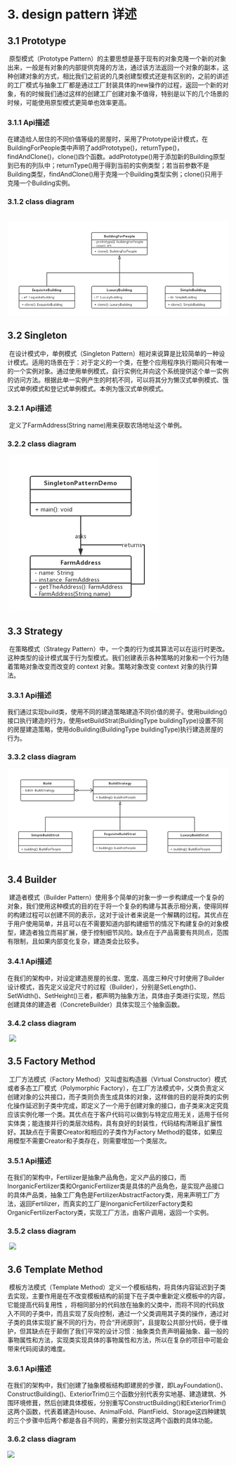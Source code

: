 # 3. design pattern 详述

## 3.1 Prototype

​	原型模式（Prototype Pattern）的主要思想是基于现有的对象克隆一个新的对象出来，一般是有对象的内部提供克隆的方法，通过该方法返回一个对象的副本，这种创建对象的方式，相比我们之前说的几类创建型模式还是有区别的，之前的讲述的工厂模式与抽象工厂都是通过工厂封装具体的new操作的过程，返回一个新的对象，有的时候我们通过这样的创建工厂创建对象不值得，特别是以下的几个场景的时候，可能使用原型模式更简单也效率更高。

### 3.1.1 Api描述

在建造给人居住的不同价值等级的房屋时，采用了Prototype设计模式，在BuildingForPeople类中声明了addPrototype()，returnType()，findAndClone()，clone()四个函数。addPrototype()用于添加新的Building原型到已有的列队中；returnType()用于得到当前的实例类型；若当前参数不是Building类型，findAndClone()用于克隆一个Building类型实例；clone()只用于克隆一个Building实例。

### 3.1.2  class diagram

​	![](./prototype_buildingvalue.png)

## 3.2 Singleton

​	在设计模式中，单例模式（Singleton Pattern）相对来说算是比较简单的一种设计模式。适用的场景在于：对于定义的一个类，在整个应用程序执行期间只有唯一的一个实例对象。通过使用单例模式，自行实例化并向这个系统提供这个单一实例的访问方法。根据此单一实例产生的时机不同，可以将其分为懒汉式单例模式、饿汉式单例模式和登记式单例模式。本例为饿汉式单例模式。

### 3.2.1 Api描述

​	定义了FarmAddress(String name)用来获取农场地址这个单例。

### 3.2.2 class diagram

​	![](./singleton_farmaddress.png)

## 3.3 Strategy

​	在策略模式（Strategy Pattern）中，一个类的行为或其算法可以在运行时更改。这种类型的设计模式属于行为型模式。我们创建表示各种策略的对象和一个行为随着策略对象改变而改变的 context 对象。策略对象改变 context 对象的执行算法。

### 3.3.1 Api描述

​	我们通过实现build类，使用不同的建造策略建造不同价值的房子。使用building()接口执行建造的行为，使用setBuildStrat(BuildingType buildingType)设置不同的房屋建造策略，使用doBuilding(BuildingType buildingType)执行建造房屋的行为。

### 3.3.2 class diagram

![](./strategy_buildingvalue.png)



## 3.4 Builder

​	建造者模式（Builder Pattern）使用多个简单的对象一步一步构建成一个复杂的对象，我们使用这种模式的目的在于将一个复杂的构建与其表示相分离，使得同样的构建过程可以创建不同的表示，这对于设计者来说是一个解耦的过程。其优点在于用户使用简单，并且可以在不需要知道内部构建细节的情况下构建复杂的对象模型，建造者独立而易扩展，便于控制细节风险。缺点在于产品需要有共同点，范围有限制，且如果内部变化复杂，建造类会比较多。

### 3.4.1 Api描述

​        在我们的架构中，对设定建造房屋的长度、宽度、高度三种尺寸时使用了Builder设计模式，首先定义设定尺寸的过程（Builder），分别是SetLength()、SetWidth()、SetHeight()三者，都声明为抽象方法，具体由子类进行实现，然后创建具体的建造者（ConcreteBuilder）具体实现三个抽象函数。

### 3.4.2  class diagram

​	![](C:/Users/Yuning%20Xia/Desktop/DesignPatternProject-master/doc/uml_images/Method_or_patterns/Item/Builder.png)

## 3.5 Factory Method

​	工厂方法模式（Factory Method）又叫虚拟构造器（Virtual Constructor）模式或者多态工厂模式（Polymorphic Factory），在工厂方法模式中，父类负责定义创建对象的公共接口，而子类则负责生成具体的对象，这样做的目的是将类的实例化操作延迟到子类中完成，即定义了一个用于创建对象的接口，由子类来决定究竟应该实例化哪一个类。其优点在于客户代码可以做到与特定应用无关，适用于任何实体类；能连接并行的类层次结构，具有良好的封装性，代码结构清晰且扩展性好。其缺点在于需要Creator和相应的子类作为Factory Method的载体，如果应用模型不需要Creator和子类存在，则需要增加一个类层次。

### 3.5.1 Api描述

​	在我们的架构中，Fertilizer是抽象产品角色，定义产品的接口，而InorganicFertilizer类和OrganicFertilizer类是具体的产品角色，是实现产品接口的具体产品类，抽象工厂角色是FertilizerAbstractFactory类，用来声明工厂方法，返回Fertilizer，而真实的工厂是InorganicFertilizerFactory类和OrganicFertilizerFactory类，实现工厂方法，由客户调用，返回一个实例。

### 3.5.2 class diagram

​	![](C:/Users/Yuning%20Xia/Desktop/DesignPatternProject-master/doc/uml_images/Method_or_patterns/Item/Factory%20Method.png)

## 3.6 Template Method

​	模板方法模式（Template Method）定义一个模板结构，将具体内容延迟到子类去实现，主要作用是在不改变模板结构的前提下在子类中重新定义模板中的内容，它能提高代码复用性 ，将相同部分的代码放在抽象的父类中，而将不同的代码放入不同的子类中，而且实现了反向控制，通过一个父类调用其子类的操作，通过对子类的具体实现扩展不同的行为，符合“开闭原则”，且提取公共部分代码，便于维护，但其缺点在于颠倒了我们平常的设计习惯：抽象类负责声明最抽象、最一般的事物属性和方法，实现类实现具体的事物属性和方法，所以在复杂的项目中可能会带来代码阅读的难度。

### 3.6.1 Api描述

​	在我们的架构中，我们创建了抽象模板结构即建房的步骤，即LayFoundation()、ConstructBuilding()、ExteriorTrim()三个函数分别代表夯实地基、建造建筑、外围环境修葺，然后创建具体模板，分别重写ConstructBuilding()和ExteriorTrim()这两个函数，代表着建造House、AnimalFold、PlantField、Storage这四种建筑的三个步骤中后两个都是各自不同的，需要分别实现这两个函数的具体功能。

### 3.6.2 class diagram

![](C:/Users/Yuning%20Xia/Desktop/DesignPatternProject-master/doc/uml_images/Method_or_patterns/Item/TemplateMethod.png)



